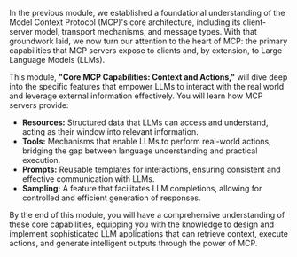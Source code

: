 In the previous module, we established a foundational understanding of the Model Context Protocol (MCP)'s core architecture, including its client-server model, transport mechanisms, and message types. With that groundwork laid, we now turn our attention to the heart of MCP: the primary capabilities that MCP servers expose to clients and, by extension, to Large Language Models (LLMs).

This module, **"Core MCP Capabilities: Context and Actions,"** will dive deep into the specific features that empower LLMs to interact with the real world and leverage external information effectively. You will learn how MCP servers provide:

*   **Resources:** Structured data that LLMs can access and understand, acting as their window into relevant information.
*   **Tools:** Mechanisms that enable LLMs to perform real-world actions, bridging the gap between language understanding and practical execution.
*   **Prompts:** Reusable templates for interactions, ensuring consistent and effective communication with LLMs.
*   **Sampling:** A feature that facilitates LLM completions, allowing for controlled and efficient generation of responses.

By the end of this module, you will have a comprehensive understanding of these core capabilities, equipping you with the knowledge to design and implement sophisticated LLM applications that can retrieve context, execute actions, and generate intelligent outputs through the power of MCP.